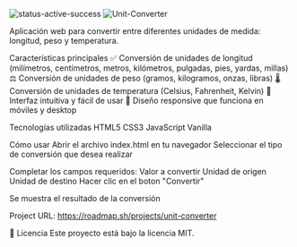![status-active-success](https:https://github.com/SoulJaZ/Unit-Converter)
![Unit-Converter](https:https://github.com/SoulJaZ/Unit-Converter/commit/9335291fee3f207922fb543307e315999a282403)

  Aplicación web para convertir entre diferentes unidades de medida: longitud, peso y temperatura.

Características principales
  ✅ Conversión de unidades de longitud (milímetros, centímetros, metros, kilómetros, pulgadas, pies, yardas, millas)
  ⚖️ Conversión de unidades de peso (gramos, kilogramos, onzas, libras)
  🌡️ Conversión de unidades de temperatura (Celsius, Fahrenheit, Kelvin)
  🎨 Interfaz intuitiva y fácil de usar
  📱 Diseño responsive que funciona en móviles y desktop

Tecnologías utilizadas
  HTML5
  CSS3
  JavaScript Vanilla

Cómo usar
  Abrir el archivo index.html en tu navegador
    Seleccionar el tipo de conversión que desea realizar
   
  Completar los campos requeridos:
    Valor a convertir
    Unidad de origen
    Unidad de destino
  Hacer clic en el boton "Convertir"

Se muestra el resultado de la conversión

Project URL:
https://roadmap.sh/projects/unit-converter

📜 Licencia
  Este proyecto está bajo la licencia MIT.
